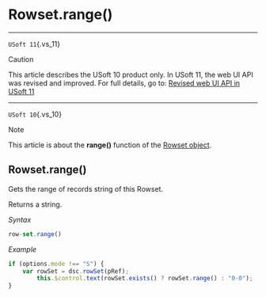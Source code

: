 # Rowset.range()



----

`USoft 11`{.vs_11}

> [!CAUTION]
> This article describes the USoft 10 product only.
> In USoft 11, the web UI API was revised and improved. For full details, go to:
> [Revised web UI API in USoft 11](/docs/Web%20and%20app%20UIs/UDB%20udb/Revised%20web%20UI%20API%20in%20USoft%2011.md)

----

`USoft 10`{.vs_10}

> [!NOTE]
> This article is about the **range()** function of the [Rowset object](/docs/Web%20and%20app%20UIs/UDB%20Rowset/UDB%20Rowset%20object.md).

## **Rowset.range()**

Gets the range of records string of this Rowset.

Returns a string.

*Syntax*

```js
row-set.range()
```

*Example*

```js
if (options.mode !== "S") {
    var rowSet = dsc.rowSet(pRef);
        this.$control.text(rowSet.exists() ? rowSet.range() : "0-0");
}
```

 